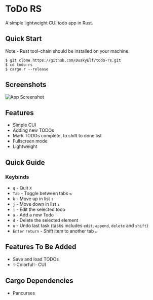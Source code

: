 # ToDo RS
A simple lightweight CUI todo app in Rust.

## Quick Start
Note:- Rust tool-chain should be installed on your machine.
```shell
$ git clone https://github.com/DuskyElf/todo-rs.git
$ cd todo-rs
$ cargo r --release
```

## Screenshots
![App Screenshot](https://user-images.githubusercontent.com/91879372/204074472-1a53fdb7-f8d5-4ea5-9c6b-ce5740c22a51.png)

## Features
- Simple CUI
- Adding new TODOs
- Mark TODOs complete, to shift to done list
- Fullscreen mode
- Lightweight

## Quick Guide
### Keybinds
- `q` - Quit  `X`
- `Tab` - Toggle between tabs  `⇆`
- `k` - Move up in list `↑` 
- `j` - Move down in list `↓`
- `i` - Edit the selected todo
- `a` - Add a new Todo
- `d` - Delete the selected element
- `u` - Undo last task (tasks includes `edit`, `append`, `delete` and `shift`)
- `Enter` `return` - Shift item to another tab `↵`

## Features To Be Added
- Save and load TODOs
- ✨Colorful✨ CUI

## Cargo Dependencies
- Pancurses
